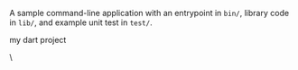 







A sample command-line application with an entrypoint in `bin/`, library code
in `lib/`, and example unit test in `test/`.

my dart project

\






